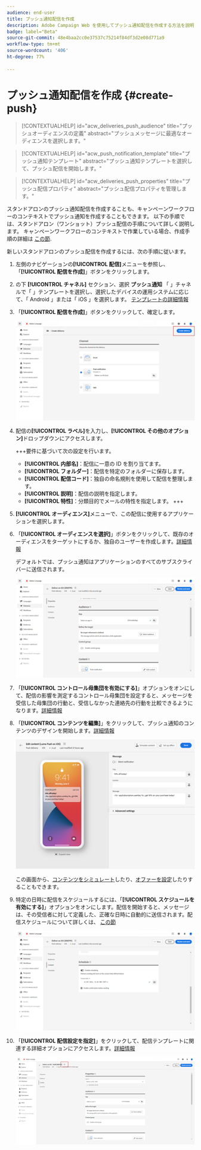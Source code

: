 ```yaml
---
audience: end-user
title: プッシュ通知配信を作成
description: Adobe Campaign Web を使用してプッシュ通知配信を作成する方法を説明します
badge: label="Beta"
source-git-commit: 48e4baa2cc0e37537c75214f84df3d2e08d771a9
workflow-type: tm+mt
source-wordcount: '406'
ht-degree: 77%

---
```


# プッシュ通知配信を作成 {#create-push}

>[!CONTEXTUALHELP]
>id="acw_deliveries_push_audience"
>title="プッシュオーディエンスの定義"
>abstract="プッシュメッセージに最適なオーディエンスを選択します。"

>[!CONTEXTUALHELP]
>id="acw_push_notification_template"
>title="プッシュ通知テンプレート"
>abstract="プッシュ通知テンプレートを選択して、プッシュ配信を開始します。"

>[!CONTEXTUALHELP]
>id="acw_deliveries_push_properties"
>title="プッシュ配信プロパティ"
>abstract="プッシュ配信プロパティを管理します。"

スタンドアロンのプッシュ通知配信を作成することも、キャンペーンワークフローのコンテキストでプッシュ通知を作成することもできます。 以下の手順では、スタンドアロン（ワンショット）プッシュ配信の手順について詳しく説明します。 キャンペーンワークフローのコンテキストで作業している場合、作成手順の詳細は [この節](../workflows/activities/channels.md#create-a-delivery-in-a-campaign-workflow).


新しいスタンドアロンのプッシュ配信を作成するには、次の手順に従います。

1. 左側のナビゲーションの&#x200B;**[!UICONTROL 配信]**&#x200B;メニューを参照し、「**[!UICONTROL 配信を作成]**」ボタンをクリックします。

1. の下 **[!UICONTROL チャネル]** セクション、選択 **プッシュ通知** 「 」チャネルで「 」テンプレートを選択し、選択したデバイスの運用システムに応じて、「 Android 」または「 iOS 」を選択します。 [テンプレートの詳細情報](../msg/delivery-template.md)

1. 「**[!UICONTROL 配信を作成]**」ボタンをクリックして、確定します。

   ![](assets/push_create_1.png)

1. 配信の&#x200B;**[!UICONTROL ラベル]**&#x200B;を入力し、**[!UICONTROL その他のオプション]**&#x200B;ドロップダウンにアクセスします。

   +++要件に基づいて次の設定を行います。
   * **[!UICONTROL 内部名]**：配信に一意の ID を割り当てます。
   * **[!UICONTROL フォルダー]**：配信を特定のフォルダーに保存します。
   * **[!UICONTROL 配信コード]**：独自の命名規則を使用して配信を整理します。
   * **[!UICONTROL 説明]**：配信の説明を指定します。
   * **[!UICONTROL 特性]**：分類目的でメールの特性を指定します。
+++

1. **[!UICONTROL オーディエンス]**&#x200B;メニューで、この配信に使用するアプリケーションを選択します。

1. 「**[!UICONTROL オーディエンスを選択]**」ボタンをクリックして、既存のオーディエンスをターゲットにするか、独自のユーザーを作成します。[詳細情報](../audience/about-audiences.md)

   デフォルトでは、プッシュ通知はアプリケーションのすべてのサブスクライバーに送信されます。

   ![](assets/push_create_2.png)

1. 「**[!UICONTROL コントロール母集団を有効にする]**」オプションをオンにして、配信の影響を測定するコントロール母集団を設定すると、メッセージを受信した母集団の行動と、受信しなかった連絡先の行動を比較できるようになります。[詳細情報](../audience/control-group.md)

1. 「**[!UICONTROL コンテンツを編集]**」をクリックして、プッシュ通知のコンテンツのデザインを開始します。[詳細情報](content-push.md)

   ![](assets/push_create_5.png)

   この画面から、[コンテンツをシミュレート](../preview-test/preview-test.md)したり、[オファーを設定](../content/offers.md)したりすることもできます。

1. 特定の日時に配信をスケジュールするには、「**[!UICONTROL スケジュールを有効にする]**」オプションをオンにします。配信を開始すると、メッセージは、その受信者に対して定義した、正確な日時に自動的に送信されます。配信スケジュールについて詳しくは、 [この節](../msg/gs-messages.md#gs-schedule)

   ![](assets/push_create_3.png)

1. 「**[!UICONTROL 配信設定を指定]**」をクリックして、配信テンプレートに関連する詳細オプションにアクセスします。[詳細情報](../advanced-settings/delivery-settings.md)

   ![](assets/push_create_4.png)

